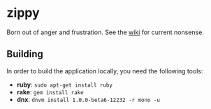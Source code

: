 # zippy

Born out of anger and frustration. See the [wiki](https://github.com/tugberkugurlu/zippy/wiki) for current nonsense.

## Building

In order to build the application locally, you need the following tools:

 - **ruby**: `sudo apt-get install ruby`
 - **rake**: `gem install rake`
 - **dnx**: `dnvm install 1.0.0-beta6-12232 -r mono -u`
